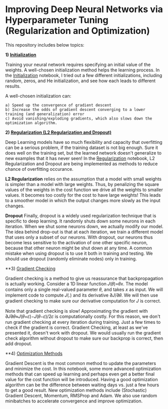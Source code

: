 # Improving Deep Neural Networks via Hyperparameter Tuning (Regularization and Optimization)

This repository includes below topics:

**1) [Initialization](https://github.com/Zahra-Bakhtiari/Improving-Deep-Neural-Networks-Hyperparameter-Tuning-Regularization-and-Optimization/blob/main/Initialization.ipynb)**

Training your neural network requires specifying an initial value of the weights. A well-chosen initialization method helps the learning process.
In the [Initialization](https://github.com/Zahra-Bakhtiari/Improving-Deep-Neural-Networks-Hyperparameter-Tuning-Regularization-and-Optimization/blob/main/Initialization.ipynb) notebook, I tried out a few different initializations, including random, zeros, and He initialization, and see how each leads to different results.

A well-chosen initialization can:

    a) Speed up the convergence of gradient descent
    b) Increase the odds of gradient descent converging to a lower training (and generalization) error
    c) Avoid vanishing/exploding gradients, which also slows down the optimization algorithm. 


**2) [Regularization (L2 Regularization and Dropout)](https://github.com/Zahra-Bakhtiari/Improving-Deep-Neural-Networks-Hyperparameter-Tuning-Regularization-and-Optimization/blob/main/Regularization.ipynb)**

Deep Learning models have so much flexibility and capacity that overfitting can be a serious problem, if the training dataset is not big enough. Sure it does well on the training set, but the learned network doesn't generalize to new examples that it has never seen!
In the [Regularization](https://github.com/Zahra-Bakhtiari/Improving-Deep-Neural-Networks-Hyperparameter-Tuning-Regularization-and-Optimization/blob/main/Regularization.ipynb) notebook, L2 Regularization and Dropout are being implemented as methods to reduce chance of overfitting occurance. 

**L2 Regularization** relies on the assumption that a model with small weights is simpler than a model with large weights. Thus, by penalizing the square values of the weights in the cost function we drive all the weights to smaller values. It becomes too costly for the cost to have large weights! This leads to a smoother model in which the output changes more slowly as the input changes. 


**Dropout**
Finally, dropout is a widely used regularization technique that is specific to deep learning. It randomly shuts down some neurons in each iteration. When we shut some neurons down, we actually modify our model. The idea behind drop-out is that at each iteration, we train a different model that uses only a subset of our neurons. With dropout, our neurons thus become less sensitive to the activation of one other specific neuron, because that other neuron might be shut down at any time. A common mistake when using dropout is to use it both in training and testing. We should use dropout (randomly eliminate nodes) only in training. 

    
**3) [Gradient Checking](https://github.com/Zahra-Bakhtiari/Improving-Deep-Neural-Networks-Hyperparameter-Tuning-Regularization-and-Optimization/blob/main/Gradient_Checking.ipynb)

Gradient checking is a method to give us reassurance that backpropagation is actually working. Consider a 1D linear function 𝐽(𝜃)=𝜃𝑥. The model contains only a single real-valued parameter 𝜃, and takes 𝑥 as input. We will implement code to compute 𝐽(.) and its derivative ∂𝐽/∂𝜃. We will then use gradient checking to make sure our derivative computation for 𝐽 is correct. 

Note that gradient checking is slow! Approximating the gradient with ∂𝐽∂𝜃≈𝐽(𝜃+𝜀)−𝐽(𝜃−𝜀)/2𝜀 is computationally costly. For this reason, we don't run gradient checking at every iteration during training. Just a few times to check if the gradient is correct. Gradient Checking, at least as we've presented it, doesn't work with dropout. We would usually run the gradient check algorithm without dropout to make sure our backprop is correct, then add dropout.

**4) [Optimization Methods](https://github.com/Zahra-Bakhtiari/Improving_Deep_Neural_Networks_via_Hyperparameter_Tuning/blob/main/Optimization_methods.ipynb)

Gradient Descent is the most common method to update the parameters and minimize the cost. In this notebook, some more advanced optimization methods that can speed up learning and perhaps even get a better final value for the cost function will be introduced. Having a good optimization algorithm can be the difference between waiting days vs. just a few hours to get a good result. New optimization methods include  (Stochastic) Gradient Descent, Momentum, RMSProp and Adam. We also use random minibatches to accelerate convergence and improve optimization.



